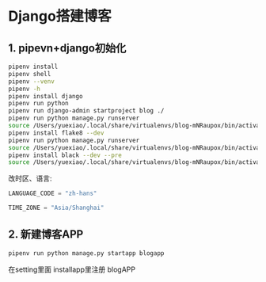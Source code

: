 # Django搭建博客

## 1. pipevn+django初始化

```bash
pipenv install
pipenv shell
pipenv --venv
pipenv -h
pipenv install django
pipenv run python
pipenv run django-admin startproject blog ./
pipenv run python manage.py runserver
source /Users/yuexiao/.local/share/virtualenvs/blog-mNRaupox/bin/activate
pipenv install flake8 --dev
pipenv run python manage.py runserver
source /Users/yuexiao/.local/share/virtualenvs/blog-mNRaupox/bin/activate
pipenv install black --dev --pre
source /Users/yuexiao/.local/share/virtualenvs/blog-mNRaupox/bin/activate
```

改时区、语言:

```python
LANGUAGE_CODE = "zh-hans"

TIME_ZONE = "Asia/Shanghai"
```

## 2. 新建博客APP

```bash
pipenv run python manage.py startapp blogapp
```

在setting里面 installapp里注册 blogAPP
